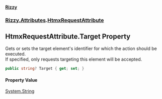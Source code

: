 #### [Rizzy](index 'index')
### [Rizzy.Attributes](Rizzy.Attributes 'Rizzy.Attributes').[HtmxRequestAttribute](Rizzy.Attributes.HtmxRequestAttribute 'Rizzy.Attributes.HtmxRequestAttribute')

## HtmxRequestAttribute.Target Property

Gets or sets the target element's identifier for which the action should be executed.  
If specified, only requests targeting this element will be accepted.

```csharp
public string? Target { get; set; }
```

#### Property Value
[System.String](https://docs.microsoft.com/en-us/dotnet/api/System.String 'System.String')